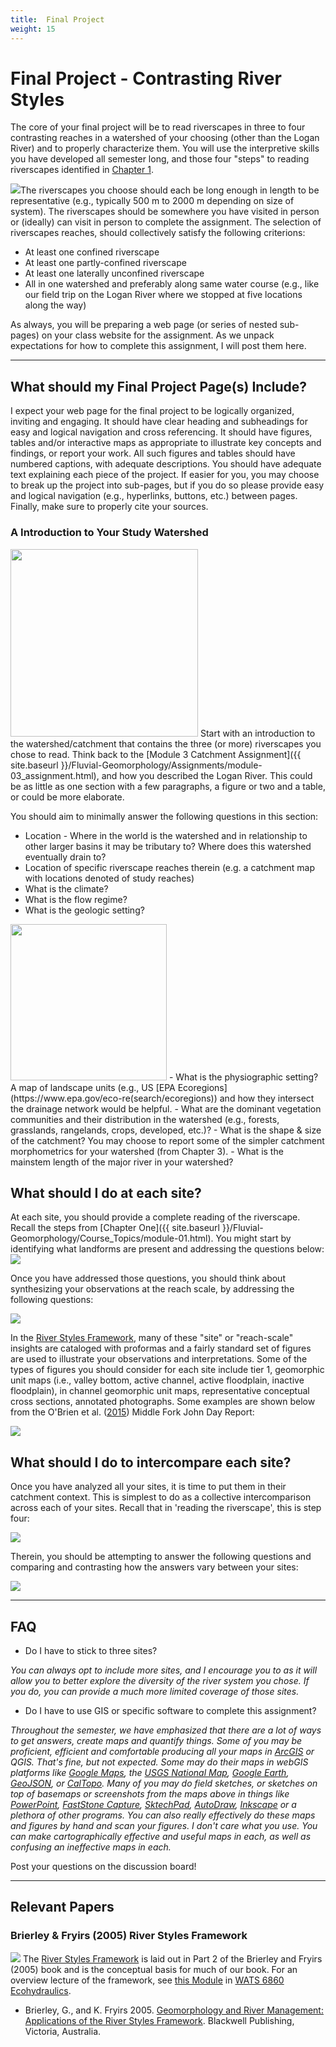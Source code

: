 ```yaml
---
title: 	Final Project
weight: 15
---
```

# Final Project - Contrasting River Styles


The core of your final project will be to read riverscapes in three to four contrasting reaches in a watershed of your choosing (other than the Logan River) and to properly characterize them.  You will use the interpretive skills you have developed all semester long, and those four "steps" to reading riverscapes identified in [Chapter 1](https://riverscapes.github.io/Fluvial-Geomorphology/Course_Topics/module-01.html). 

<img class="float-right"  src="{{ site.baseurl }}/assets/images/pics/valleySetting.png">The riverscapes you choose should each be long enough in length to be representative (e.g., typically 500 m to  2000 m depending on size of system). The riverscapes should be somewhere you have visited in person or (ideally) can visit in person to complete the assignment. The selection of riverscapes reaches, should collectively satisfy the following criterions:
-  At least one confined riverscape
-  At least one partly-confined riverscape 
-  At least one laterally unconfined riverscape
-  All in one watershed and preferably along same water course (e.g., like our field trip on the Logan River where we stopped at five locations along the way)

As always, you will be preparing a web page (or series of nested sub-pages) on your class website for the assignment. As we unpack expectations for how to complete this assignment, I will post them here. 

-----------------
## What should my Final Project Page(s) Include?

I expect your web page for the final project to be logically organized, inviting and engaging. It should have clear heading and subheadings for easy and logical navigation and cross referencing. It should have figures, tables and/or interactive maps as appropriate to illustrate key concepts and findings, or report your work. All such figures and tables should have numbered captions, with adequate descriptions. You should have adequate text explaining each piece of the project. If easier for you, you may choose to break up the project into sub-pages, but if you do so please provide easy and logical navigation (e.g., hyperlinks, buttons, etc.) between pages. Finally, make sure to properly cite your sources. 

### A Introduction to Your Study Watershed
<img class="float-left" width="300" src="{{ site.baseurl }}/assets/images/pics/CatchmentMap.png">
Start with an introduction to the watershed/catchment that contains the three (or more) riverscapes you chose to read.  Think back to the [Module 3 Catchment Assignment]({{ site.baseurl }}/Fluvial-Geomorphology/Assignments/module-03_assignment.html), and how you described the Logan River. This could be as little as one section with a few paragraphs, a figure or two and a table, or could be more elaborate. 

You should aim to minimally answer the following questions in this section:
-  Location - Where in the world is the watershed and in relationship to other larger basins it may be tributary to? Where does this watershed eventually drain to? 
- Location of specific riverscape reaches therein (e.g. a catchment map with locations denoted of study reaches)  
- What is the climate?
- What is the flow regime?
- What is the geologic setting? 
<img class="float-right" width="250" src="{{ site.baseurl }}/assets/images/pics/landscapeUnits.png">
- What is the physiographic setting? A map of landscape units (e.g., US [EPA Ecoregions](https://www.epa.gov/eco-re(search/ecoregions)) and how they intersect the drainage network would be helpful.
- What are the dominant vegetation communities and their distribution in the watershed (e.g., forests, grasslands, rangelands, crops, developed, etc.)?
- What is the shape & size of the catchment? You may choose to report some of the simpler catchment  morphometrics for your watershed (from Chapter 3).
- What is the mainstem length of the major river in your watershed?

## What should I do at each site?

At each site, you should provide a complete reading of the riverscape. Recall the steps from [Chapter One]({{ site.baseurl }}/Fluvial-Geomorphology/Course_Topics/module-01.html). You might start by identifying what landforms are present and addressing the questions below:
<a href="{{ site.baseurl }}/Fluvial-Geomorphology/Course_Topics/module-01.html"><img  src="{{ site.baseurl }}/assets/images/pics/Read2Steps.png"></a>

Once you have addressed those questions, you should think about synthesizing your observations at the reach scale, by addressing the following questions:

<a href="{{ site.baseurl }}/Fluvial-Geomorphology/Course_Topics/module-01.html"><img  src="{{ site.baseurl }}/assets/images/pics/ReadStep3.png"></a>

In the [River Styles Framework](http://riverstyles.com), many of these "site" or "reach-scale" insights are cataloged with proformas and a fairly standard set of figures are used to illustrate your observations and interpretations.  Some of the types of figures you should consider for each site include tier 1, geomorphic unit maps (i.e., valley bottom, active channel, active floodplain, inactive floodplain), in channel geomorphic unit maps, representative conceptual cross sections, annotated photographs.  Some examples are shown below from the O'Brien et al. ([2015](https://www.researchgate.net/publication/270959675_River_StylesR_Report_for_the_Middle_Fork_John_Day_Watershed_Oregon)) Middle Fork John Day Report:

<a href="https://www.researchgate.net/publication/270959675_River_StylesR_Report_for_the_Middle_Fork_John_Day_Watershed_Oregon"><img   src="{{ site.baseurl }}/assets/images/pics/RS_Maps.png"></a>


## What should I do to intercompare each site?

Once you have analyzed all your sites, it is time to put them in their catchment context. This is simplest to do as a collective intercomparison across each of your sites. Recall that in 'reading the riverscape', this is step four:

<a href="{{ site.baseurl }}/Fluvial-Geomorphology/Course_Topics/module-01.html"><img  src="{{ site.baseurl }}/assets/images/pics/ReadStep4.png"></a>

Therein, you should be attempting to answer the following questions and comparing and contrasting how the answers vary between your sites:

<a href="{{ site.baseurl }}/Fluvial-Geomorphology/Course_Topics/module-01.html"><img  src="{{ site.baseurl }}/assets/images/pics/QuestionsStep4.png"></a>



------
## FAQ

- Do I have to stick to three sites?

*You can always opt to include more sites, and I encourage you to as it will allow you to better explore the diversity of the river system you chose. If you do, you can provide a much more limited coverage of those sites.*

- Do I have to use GIS or specific software to complete this assignment?

*Throughout the semester, we have emphasized that there are a lot of ways to get answers, create maps and quantify things.  Some of you may be proficient, efficient and comfortable producing all your maps in [ArcGIS]() or QGIS. That's fine, but not expected. Some may do their maps in webGIS platforms like [Google Maps](https://www.google.com/maps), the [USGS National Map](https://apps.nationalmap.gov/viewer/), [Google Earth](https://www.google.com/earth/), [GeoJSON](http://geojson.io/), or [CalTopo](https://caltopo.com/). Many of you may do field sketches, or sketches on top of basemaps or screenshots from the maps above in things like [PowerPoint](https://office.live.com/start/powerpoint.aspx), [FastStone Capture](https://www.faststone.org/FSCaptureDetail.htm), [SktechPad](https://sketch.io/sketchpad/), [AutoDraw](https://www.autodraw.com/), [Inkscape](https://inkscape.org/) or a plethora of other programs. You can also really effectively do these maps and figures by hand and scan your figures.  I don't care what you use. You can make cartographically effective and useful maps in each, as well as confusing an ineffective maps in each.*

Post your questions on the discussion board! 

------


## Relevant Papers

### Brierley & Fryirs (2005) River Styles Framework

<a href="https://www.wiley.com/en-au/Geomorphology+and+River+Management%3A+Applications+of+the+River+Styles+Framework-p-9781405115162"><img class="float-right" src="{{ site.baseurl }}/assets/images/covers/RiverStyles.jpg"></a> 
The [River Styles Framework](https://riverstyles.com/) is laid out in Part 2 of the Brierley and Fryirs (2005) book and is the conceptual basis for much of our book. For an overview lecture of the framework, see [this Module](https://restoration-usu.github.io/Ecohydraulics/Modules/RiverStyles.html) in [WATS 6860 Ecohydraulics](https://restoration-usu.github.io/Ecohydraulics/).
- <a href="https://usu.instructure.com/courses/637781/files?preview=80717725"><i class="fa fa-file-pdf-o" aria-hidden="true"></i></a> Brierley, G., and K. Fryirs 2005. [Geomorphology and River Management: Applications of the River Styles Framework](https://www.wiley.com/en-au/Geomorphology+and+River+Management%3A+Applications+of+the+River+Styles+Framework-p-9781405115162). Blackwell Publishing, Victoria, Australia. 


